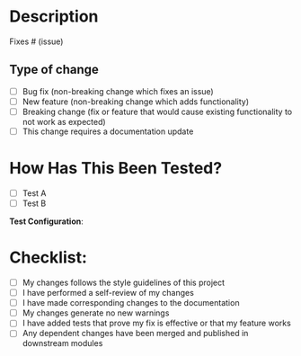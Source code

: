 # Description

[//]: # (Please include a summary of the changes and the related issue. Please also include relevant motivation and context. List any dependencies that are required for this change.)

Fixes # (issue)

## Type of change

[//]: # (Please delete options that are not relevant.)

- [ ] Bug fix (non-breaking change which fixes an issue)
- [ ] New feature (non-breaking change which adds functionality)
- [ ] Breaking change (fix or feature that would cause existing functionality to not work as expected)
- [ ] This change requires a documentation update

# How Has This Been Tested?

[//]: # (Please describe the tests that you ran to verify your changes. Provide instructions so we can reproduce. Please also list any relevant details for your test configuration.)

- [ ] Test A
- [ ] Test B

**Test Configuration**:

[//]: # (List the configuration used in testing. Eg versions, programs.)

# Checklist:
[//]: # (Delete the ones that dont apply.)

- [ ] My changes follows the style guidelines of this project
- [ ] I have performed a self-review of my changes
- [ ] I have made corresponding changes to the documentation
- [ ] My changes generate no new warnings
- [ ] I have added tests that prove my fix is effective or that my feature works
- [ ] Any dependent changes have been merged and published in downstream modules
